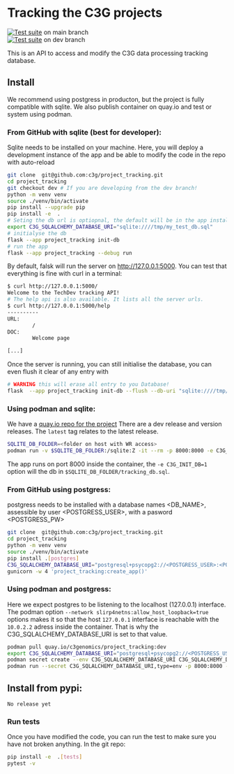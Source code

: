 # Tracking the C3G projects
[![Test suite](https://github.com/c3g/project_tracking/actions/workflows/run_test.yml/badge.svg?branch=main)](https://github.com/c3g/project_tracking/actions/workflows/run_test.yml) on main branch  
[![Test suite](https://github.com/c3g/project_tracking/actions/workflows/run_test.yml/badge.svg?branch=dev)](https://github.com/c3g/project_tracking/actions/workflows/run_test.yml) on dev branch

This is an API to access and modify the C3G data processing tracking database.


## Install
We recommend using postgress in producton, but the project is fully compatible with sqlite.
We also publish container on quay.io and test or system using podman.
### From GitHub with sqlite (best for developer):
Sqlite needs to be installed on your machine.
Here, you will deploy a development instance of the app and be able to modify the code in the repo with auto-reload 
```bash
git clone  git@github.com:c3g/project_tracking.git
cd project_tracking
git checkout dev # If you are developing from the dev branch!
python -m venv venv
source ./venv/bin/activate
pip install --upgrade pip
pip install -e  .
# Seting the db url is optiopnal, the default will be in the app installation folder
export C3G_SQLALCHEMY_DATABASE_URI="sqlite:////tmp/my_test_db.sql"
# initialyse the db
flask --app project_tracking init-db
# run the app
flask --app project_tracking --debug run
```

By default, falsk will run the server on  http://127.0.0.1:5000. You can test that everything 
is fine with curl in a terminal:
```bash
$ curl http://127.0.0.1:5000/
Welcome to the TechDev tracking API!
# The help api is also available. It lists all the server urls.
$ curl http://127.0.0.1:5000/help
----------
URL:
        /
DOC:
        Welcome page

[...]
```



Once the server is running, you can still initialise the database, you can even flush it clear of any entry with 

```bash
# WARNING this will erase all entry to you Database!
flask  --app project_tracking init-db --flush --db-uri "sqlite:////tmp/my_test_db.sql"
```

### Using podman and sqlite:
We have a [quay.io repo for the project](https://quay.io/repository/c3genomics/project_tracking)
There are a dev release and version releases. The `latest` tag relates to the latest release.
```bash
SQLITE_DB_FOLDER=<folder on host with WR access>
podman run -v $SQLITE_DB_FOLDER:/sqlite:Z -it --rm -p 8000:8000 -e C3G_INIT_DB=1 quay.io/c3genomics/project_tracking:dev
```
The app runs on port 8000 inside the container, the `-e C3G_INIT_DB=1` option will the db in 
`$SQLITE_DB_FOLDER/tracking_db.sql`. 



### From GitHub using postgress:
postgress needs to be installed with a database  names <DB_NAME>,
assessible by user <POSTGRESS_USER>, with a pasword <POSTGRESS_PW>

```bash
git clone  git@github.com:c3g/project_tracking.git
cd project_tracking
python -m venv venv
source ./venv/bin/activate
pip install .[postgres]
C3G_SQLALCHEMY_DATABASE_URI="postgresql+psycopg2://<POSTGRESS_USER>:<POSTGRESS_PW>@<POSTGRESS_HOST>/<DB_NAME>?client_encoding=utf8"
gunicorn -w 4 'project_tracking:create_app()'
````

### Using podman and postgress:
Here we expect postgres to be listening to the localhost (127.0.0.1) interface. 
The podman option `--network slirp4netns:allow_host_loopback=true` 
options makes it so that the host `127.0.0.1` interface is
reachable with the `10.0.2.2` adress inside the container. That is why the C3G_SQLALCHEMY_DATABASE_URI
is set to that value.
```bash
podman pull quay.io/c3genomics/project_tracking:dev
export C3G_SQLALCHEMY_DATABASE_URI="postgresql+psycopg2://<POSTGRESS_USER>:<POSTGRESS_PW>@10.0.2.2/<POSTGRESS_DB_NAME>?client_encoding=utf8"
podman secret create --env C3G_SQLALCHEMY_DATABASE_URI C3G_SQLALCHEMY_DATABASE_URI
podman run --secret C3G_SQLALCHEMY_DATABASE_URI,type=env -p 8000:8000 -e C3G_INIT_DB=1 --network slirp4netns:allow_host_loopback=true quay.io/c3genomics/project_tracking:dev
```

## Install from pypi:
```
No release yet
```

### Run tests
Once you have modified the code, you can run the test to make sure you have not broken anything. In the git repo:
```bash
pip install -e  .[tests]
pytest -v
```






